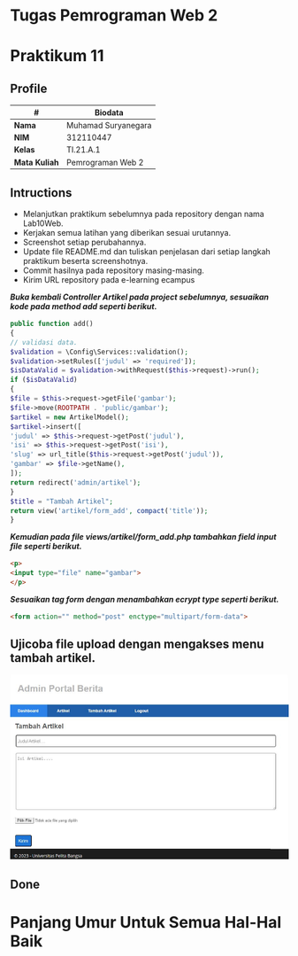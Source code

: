 # Tugas Pemrograman Web 2
# Praktikum 11
## Profile
<body>
    <table>
<thead>
<tr>
<th>#</th>
<th>Biodata</th>
</tr>
</thead>
<tbody>
<tr>
<td><strong>Nama</strong></td>
<td>Muhamad Suryanegara</td>
</tr>
<tr>
<td><strong>NIM</strong></td>
<td>312110447</td>
</tr>
<tr>
<td><strong>Kelas</strong></td>
<td>TI.21.A.1</td>
</tr>
<tr>
<td><strong>Mata Kuliah</strong></td>
<td>Pemrograman Web 2</td>
</tr>
</tbody>
</table>
</body>

## Intructions
- Melanjutkan praktikum sebelumnya pada repository dengan nama Lab10Web.
- Kerjakan semua latihan yang diberikan sesuai urutannya.
- Screenshot setiap perubahannya.
- Update file README.md dan tuliskan penjelasan dari setiap langkah praktikum beserta screenshotnya.
- Commit hasilnya pada repository masing-masing.
- Kirim URL repository pada e-learning ecampus

***Buka kembali Controller Artikel pada project sebelumnya, sesuaikan kode pada method add seperti berikut.***

```php
public function add()
{
// validasi data.
$validation = \Config\Services::validation();
$validation->setRules(['judul' => 'required']);
$isDataValid = $validation->withRequest($this->request)->run();
if ($isDataValid)
{
$file = $this->request->getFile('gambar');
$file->move(ROOTPATH . 'public/gambar');
$artikel = new ArtikelModel();
$artikel->insert([
'judul' => $this->request->getPost('judul'),
'isi' => $this->request->getPost('isi'),
'slug' => url_title($this->request->getPost('judul')),
'gambar' => $file->getName(),
]);
return redirect('admin/artikel');
}
$title = "Tambah Artikel";
return view('artikel/form_add', compact('title'));
}
```

***Kemudian pada file views/artikel/form_add.php tambahkan field input file seperti berikut.***

```html
<p>
<input type="file" name="gambar">
</p>
```

***Sesuaikan tag form dengan menambahkan ecrypt type seperti berikut.***

```html
<form action="" method="post" enctype="multipart/form-data">
```

## Ujicoba file upload dengan mengakses menu tambah artikel.

![Image](img/ss.png)

## Done

# Panjang Umur Untuk Semua Hal-Hal Baik
